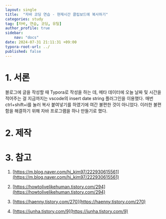 ```yaml
---
layout: single
title:  "자바 코딩 연습 - 현재시간 클립보드에 복사하기"
categories: study
tag: [자바, 연습, 코딩, 유틸]
author_profile: true
sidebar:
    nav: "docs"
date: 2024-07-31 21:11:31 +09:00
typora-root-url: ../
published: false
---
```








# 1. 서론

블로그에 글을 작성할 때 Typora로 작성을 하는 데, 메타 데이터에 오늘 날짜 및 시간을 적어주는 걸 지금까지는 vscode의 insert date string 플러그인을 이용했다. 매번 ctrl+shift+i를 눌러 복사 붙여넣기를 하였기에 여간 불편한 것이 아니었다. 이러한 불편함을 해결하기 위해 자바 프로그램을 하나 만들기로 했다.



# 2. 제작



# 3. 참고

1. [https://m.blog.naver.com/hj_kim97/222930615561](https://m.blog.naver.com/hj_kim97/222930615561)

2. [https://howtolivelikehuman.tistory.com/294](https://howtolivelikehuman.tistory.com/294)

3. [https://haenny.tistory.com/270](https://haenny.tistory.com/270)

4. [https://junha.tistory.com/9](https://junha.tistory.com/9)

   
